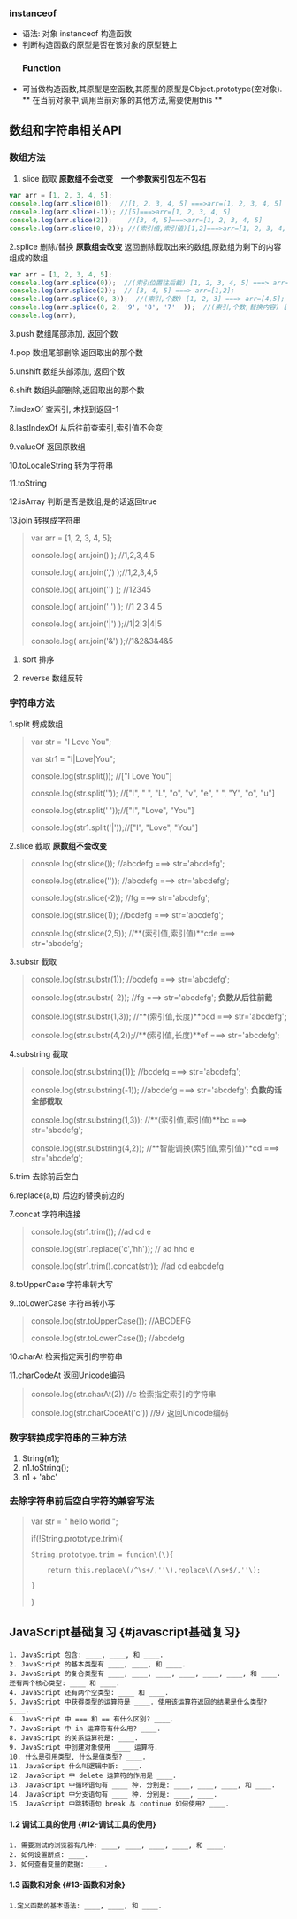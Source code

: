 ### instanceof

* 语法: 对象 instanceof 构造函数
* 判断构造函数的原型是否在该对象的原型链上
  ### Function
* 可当做构造函数,其原型是空函数,其原型的原型是Object.prototype\(空对象\).
  ** 在当前对象中,调用当前对象的其他方法,需要使用this **

## 数组和字符串相关API

### 数组方法

1. slice 截取    **原数组不会改变　一个参数索引包左不包右**

```js
var arr = [1, 2, 3, 4, 5];
console.log(arr.slice(0));  //[1, 2, 3, 4, 5] ===>arr=[1, 2, 3, 4, 5]
console.log(arr.slice(-1)); //[5]===>arr=[1, 2, 3, 4, 5]
console.log(arr.slice(2));    //[3, 4, 5]===>arr=[1, 2, 3, 4, 5]
console.log(arr.slice(0, 2)); //(索引值,索引值)[1,2]===>arr=[1, 2, 3, 4, 5]
```

2.splice 删除/替换 **原数组会改变** 返回删除截取出来的数组,原数组为剩下的内容组成的数组

```js
var arr = [1, 2, 3, 4, 5];
console.log(arr.splice(0));  //(索引位置往后截) [1, 2, 3, 4, 5] ===> arr=[];所以可用来清空数组
console.log(arr.splice(2));  // [3, 4, 5] ===> arr=[1,2];
console.log(arr.splice(0, 3));  //(索引,个数) [1, 2, 3] ===> arr=[4,5];
console.log(arr.splice(0, 2, '9', '8', '7'  ));  //(索引,个数,替换内容) [1, 2]===> arr=["9", "8", "7", 3, 4, 5];
console.log(arr);
```

3.push    数组尾部添加, 返回个数

4.pop     数组尾部删除,返回取出的那个数

5.unshift  数组头部添加, 返回个数

6.shift     数组头部删除,返回取出的那个数

7.indexOf 查索引, 未找到返回-1

8.lastIndexOf 从后往前查索引,索引值不会变

9.valueOf 返回原数组

10.toLocaleString  转为字符串

11.toString

12.isArray 判断是否是数组,是的话返回true

13.join 转换成字符串

> var arr = \[1, 2, 3, 4, 5\];
>
> console.log\( arr.join\(\) \);   //1,2,3,4,5
>
> console.log\( arr.join\(','\) \);//1,2,3,4,5
>
> console.log\( arr.join\(''\) \); //12345
>
> console.log\( arr.join\(' '\) \); //1 2 3 4 5
>
> console.log\( arr.join\('\|'\) \);//1\|2\|3\|4\|5
>
> console.log\( arr.join\('&'\) \);//1&2&3&4&5

1. sort 排序

2. reverse 数组反转

### 字符串方法

1.split  劈成数组

> var str = "I Love You";
>
> var str1 = "I\|Love\|You";
>
> console.log\(str.split\(\)\);   //\["I Love You"\]
>
> console.log\(str.split\(''\)\); //\["I", " ", "L", "o", "v", "e", " ", "Y", "o", "u"\]
>
> console.log\(str.split\(' '\)\);//\["I", "Love", "You"\]
>
> console.log\(str1.split\('\|'\)\);//\["I", "Love", "You"\]

2.slice 截取  **原数组不会改变**

> console.log\(str.slice\(\)\);   //abcdefg ===&gt; str='abcdefg';
>
> console.log\(str.slice\(''\)\); //abcdefg ===&gt; str='abcdefg';
>
> console.log\(str.slice\(-2\)\);  //fg ===&gt; str='abcdefg';
>
> console.log\(str.slice\(1\)\);  //bcdefg ===&gt; str='abcdefg';
>
> console.log\(str.slice\(2,5\)\); //**\(索引值,索引值\)**cde ===&gt; str='abcdefg';

3.substr 截取

> console.log\(str.substr\(1\)\); //bcdefg ===&gt; str='abcdefg';
>
> console.log\(str.substr\(-2\)\); //fg ===&gt; str='abcdefg'; **负数从后往前截**
>
> console.log\(str.substr\(1,3\)\); //**\(索引值,长度\)**bcd ===&gt; str='abcdefg';
>
> console.log\(str.substr\(4,2\)\);//**\(索引值,长度\)**ef ===&gt; str='abcdefg';

4.substring 截取

> console.log\(str.substring\(1\)\); //bcdefg ===&gt; str='abcdefg';
>
> console.log\(str.substring\(-1\)\); //abcdefg ===&gt; str='abcdefg';  **负数的话全部截取**
>
> console.log\(str.substring\(1,3\)\); //**\(索引值,索引值\)**bc ===&gt; str='abcdefg';
>
> console.log\(str.substring\(4,2\)\); //**智能调换\(索引值,索引值\)**cd ===&gt; str='abcdefg';

5.trim 去除前后空白

6.replace\(a,b\) 后边的替换前边的

7.concat  字符串连接

> console.log\(str1.trim\(\)\); //ad cd e
>
> console.log\(str1.replace\('c','hh'\)\); //  ad hhd e
>
> console.log\(str1.trim\(\).concat\(str\)\); //ad cd eabcdefg

8.toUpperCase 字符串转大写

9..toLowerCase 字符串转小写

> console.log\(str.toUpperCase\(\)\); //ABCDEFG
>
> console.log\(str.toLowerCase\(\)\); //abcdefg

10.charAt 检索指定索引的字符串

11.charCodeAt 返回Unicode编码

> console.log\(str.charAt\(2\)\) //c 检索指定索引的字符串
>
> console.log\(str.charCodeAt\('c'\)\) //97 返回Unicode编码

### 数字转换成字符串的三种方法

1. String\(n1\);
2. n1.toString\(\);
3. n1 + 'abc'

### 去除字符串前后空白字符的兼容写法

> var str = "  hello world ";
>
> if\(!String.prototype.trim\){
>
> ```
> String.prototype.trim = funcion\(\){
>
>     return this.replace\(/^\s+/,''\).replace\(/\s+$/,''\);
>
> }
> ```
>
> }

## JavaScript基础复习 {#javascript基础复习}

```
1. JavaScript 包含: ____, ____, 和 ____.
2. JavaScript 的基本类型有 ____, ____, 和 ____.
3. JavaScript 的复合类型有 ____, ____, ____, ____, ____, ____, 和 ____. 还有两个核心类型: ____ 和 ____.
4. JavaScript 还有两个空类型: ____ 和 ____.
5. JavaScript 中获得类型的运算符是 ____. 使用该运算符返回的结果是什么类型? ____.
6. JavaScript 中 === 和 == 有什么区别? ____.
7. JavaScript 中 in 运算符有什么用? ____.
8. JavaScript 的关系运算符是: ____.
9. JavaScript 中创建对象使用 ____ 运算符.
10. 什么是引用类型, 什么是值类型? ____.
11. JavaScript 什么叫逻辑中断: ____.
12. JavaScript 中 delete 运算符的作用是 ____.
13. JavaScript 中循环语句有 ____ 种. 分别是: ____, ____, ____, 和 ____.
14. JavaScript 中分支语句有 ____ 种. 分别是: ____, ____.
15. JavaScript 中跳转语句 break 与 continue 如何使用? ____.
```

#### 1.2 调试工具的使用 {#12-调试工具的使用}

```
1. 需要测试的浏览器有几种: ____, ____, ____, ____, 和 ____.
2. 如何设置断点: ____.
3. 如何查看变量的数据: ____.
```

#### 1.3 函数和对象 {#13-函数和对象}

`1.定义函数的基本语法: ____, ____, 和 ____.`

